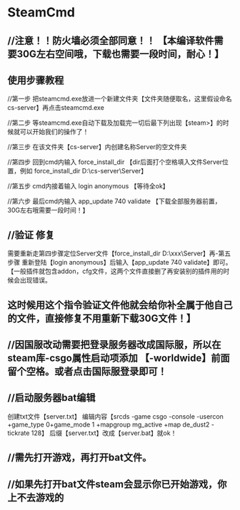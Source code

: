 # SteamCmd
//注意！！防火墙必须全部同意！！ 【本编译软件需要30G左右空间哦，下载也需要一段时间，耐心！】
--
使用步骤教程
--
//第一步
把steamcmd.exe放进一个新建文件夹【文件夹随便取名，这里假设命名cs-server】再点击steamcmd.exe

//第二步
等steamcmd.exe自动下载及加载完一切后最下列出现【steam>】的时候就可以开始我们的操作了！

//第三步
在该文件夹【cs-server】内创建名称Server的空文件夹

//第四步
回到cmd内输入 force_install_dir 【dir后面打个空格填入文件Server位置，例如 force_install_dir D:\cs-server\Server】

//第五步
cmd内接着输入 login anonymous 【等待全ok】

//第六步
最后cmd内输入 app_update 740 validate 
【下载全部服务器前置，30G左右哦需要一段时间！】


//验证 修复 
--
需要重新走第四步骤定位Server文件【force_install_dir D:\xxx\Server】再-第五步骤
重新登陆【login anonymous】后输入【app_update 740 validate】即可。
【一般插件就包含addon，cfg文件，这两个文件直接删了再安装别的插件用的时候会出现错误。

这时候用这个指令验证文件他就会给你补全属于他自己的文件，直接修复不用重新下载30G文件！】
--

//因国服改动需要把登录服务器改成国际服，所以在steam库-csgo属性启动项添加
【-worldwide】前面留个空格。或者点击国际服登录即可！
--

//启动服务器bat编辑 
--
创建txt文件【server.txt】
编辑内容【srcds -game csgo -console -usercon +game_type 0+game_mode 1 +mapgroup mg_active +map de_dust2 -tickrate 128】
后缀【server.txt】改成【server.bat】就ok！


//需先打开游戏，再打开bat文件。
--
//如果先打开bat文件steam会显示你已开始游戏，你上不去游戏的
--
